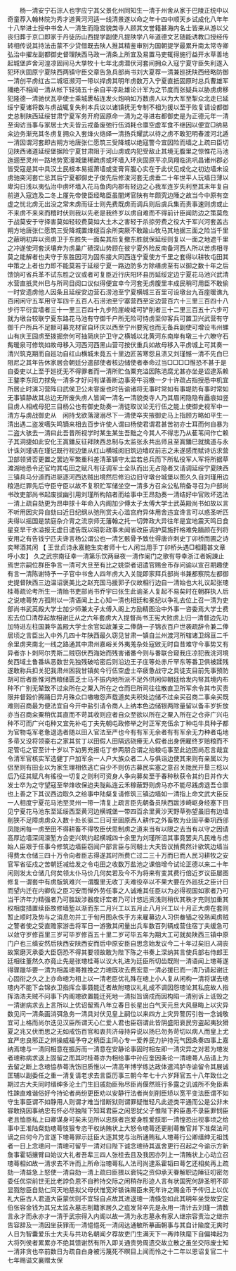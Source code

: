<!-- { "loadSidebar": true } -->
　　杨一清安宁石淙人也字应宁其父景化州同知生一清于州舍从家于巴陵正统中以奇童荐入翰林院为秀才道黄河河适一线清景遂以命之年十四中顺天乡试成化八年年十八举进士授中书舍人一清生而隐宫貌类寺人顾其文誉籍甚海内名士皆来从游以父丧归葬于京口即家于丹徒历山西提学副使凡提陕学八年道德文艺随能诱教口授经传转相传说其持法击蒙不少贷借既去陕人推其精鉴审别为国朝提学最累升南太常寺卿弘治中擢左副都御史督理陕西马政一清条上所宜及易置马吏辄得施行益开水草善地起城堡庐舍河湟凉固间马大孳牧十七年北虏潜伏河套间拥众入寇宁夏守臣失利遂入犯环庆固原宁夏陕西两镇守臣交章告急兵部尚书刘大夏荐一清兼廵抚陕西经略防御一清创平虏红古二城垣濒河一带以捍虏其明年虏数万入宁夏直扺固原时总兵曹雄军隬绝不相闻一清从帐下轻骑五十余自平凉赴雄论计军为之节度而张疑兵以胁虏虏移犯隆德一清驰伏瓦亭使士乘城褁毡连发火炮响如万数虏人以为大军至掣众北走巳延绥宁夏诸将数与虏战辄复失利本兵议以诸镇抚无专制不相为援以至于败复请设都御史总制陕西延绥甘肃宁夏军务开府固原命一清为之寻进右都御史是为正德元年一清至询访当事与家居士大夫皆云戎备废弛行伍消耗仓廪空虚军食不继因以便宜□纳易籴边务渐充其冬虏复拥众入套烽火络绎一清扬兵耀武以待之虏不敢犯明春渡河北遁一清因谓河套即古朔方地唐张仁愿筑三受降城以绝寇警今宜因险而墙之上疏曰臣切见陕西诸道延绥堡据险宁夏甘肃阻于河山虏或内犯受敌止其境无腹里之惊惟花马池迤逦至灵州一路地势宽漫城堡稀疏虏或坏墙入环庆固原平凉凤翔临洮巩昌诸州郡必皆受寇是其中具汉土民根本易摇萧墙或变膏肓腹心实在于此伏见成化之初边墙未设虏驰突河套亡忌其后宁夏都御史子俊先后修浚河套无虏垂二十年世平人玩墙日薄以卑沟日浅以夷弘治中虏坏墙入花马鱼肉内郡有轻边之心我军连岁失利至其末年复自前道入寇连及二冬上厪先帝使臣经略臣虽闇烤官陕有年颇究边陲之故当今中原有空虚之忧北虏无出没之常未虏而征士则先费既虏而调兵则后虞兵集而责事速则虏或止不来虏不来来而稽时伏则我以先老是我终岁以虏自难而不得前计臣闻防边之策莫危于战莫安于守择害莫如轻较费莫如大土木之害轻于杀掠劳费之役大于军兴河套盖古朔方地唐张仁愿筑三受降城置烽燧百余所突厥不敢踰山牧马其地据三面之险当千里之蔽明初弃以资虏卫于东胜失一面矣其后复撤东胜就保延绥则复以一面之地遮千里之冲遂使河套沃壤弃为虏巢广碛深山势顾在彼宁夏外险反南备河西人所以苦虏相寻莫之能解者也夫守于东胜因河为固东接大同西连宁夏使方千里之套得以耕牧屯田其中策之上者也力即不能莫若于延绥宁夏一路边防多方除缮虏至有以御之数十年之后馈饷可省兵革不试东胜之议或者可复臣近行庆阳环县历延绥定边宁夏花马池兴武清水营直扺灵州巳与所司目阅口议似得便宜幸今河套无虏腹里丰成民稍可用臣不敢偷一时安遗虏他人因条且延绥安边营石涝池至宁夏横城三百里可设墩台九百座暖谯九百闲闲守五军用守军四千五百人石涝池至宁塞营西至定边营百六十三里三百四十八步行平衍宜墙者三十一里三百四十九步险崖峻嵝可铲削者三十二里三百五十六步可就为墩台较联宁夏东路花马池有守御千户所无险可恃虏至仰客兵可置卫兴武营有守御千户所兵不足额可募充材官自环庆以西至宁州要宪也而无备兵副使可增设韦州螺山有庆王园虏至拨掘奈何可抽简庆护卫守之横城以北黄河东南岸有墩三十六瞭守石觜暖泉可修筑如故母移入河西河西黑山营可按伏重兵如故母移入平虏城上可其奏一清兴筑克期而自廵功自红山横城未竟五十里边匠苦寒怨且溃又刘瑾憾一清不先白巳阻尼之其年告休家居会朝廷分遣部使者核边储使者奉命过当□□□□惟恐不甚于是自委吏以上至于廵抚无不得罪者而一清所贮刍粟充溢因陈浥腐尤甚亦坐是诏逮系赖王鏊李东阳力捄免一清多才好问有谋善断边事旁午羽檄一夕十许疏占指授悉中机宜所居止时演习营阵曰武侯卫公未甞废也时告谕诸将无事时常如有事堤防有事时常如无事镇静故其总边无所废失虏人皆闻一清名一清貌类寺人乃其眉闲隐隐有矗痕如竖目虏人相戒母犯三目杨公也有御史劾奏一清徒取议论无行伍之能上使御史视军中一清方与虏战御史从　闲持戈欲落溲溺尽下一清使卒夹掖御史马上指顾方略如平生一清出遇二盗发嚆矢鸣镝来相去百步许使人谓曰杨使君谓君甚苦初亦士耳而何自暴为二盗大骇去一清曰此吾昔所视学时某生某生吾黜之今其人不得志乃从萑苇间作亡赖子其洞捷如此安化王寘鐇反征拜陕西总制与太监张永共出师且至寘鐇巳就擒道与永计诛刘瑾语在瑾记既行视边堡从红山横城阅旧筑边墙叹前志之未遂感而赋诗访求营卫部领贤否更置之罢边军繁重科差清革镇守太监若总兵而下所私役军人军将所据草滩湖地悉令还官均其屯田之赋凡有征调军士全队而出无占隐者又请调延绥宁夏陕西三镇兵马分道而进驱逐河西达贼出境然后修沿边旧守墩台城堡以图久久自刘瑾用边粮浥烂罪先后守臣守臣以故不复积贮军储坐空一清多方召籴公私稍备寻召为户部尚书改吏部尚书起废拔幽引用刘瑾所构陷者而给事中王昂劾奏一清结好中官败坏选法一清上疏自劾更为昂申捄十年命入内阁加少傅太子太傅大学士武英殿尚书如故以言不听用因灾异自劾曰近日纪纲从弛刑赏夫心滥宫府异体用舍违宜谗言可以惑圣听匹夫得以摇国是禁庭杂介冑之流京师无藩翰之托一切弊政大异往年是宜地震天鸣日食星变旱干水溢报无虚日谴告既以昭彰政事未闻省改臣调护莫施扞格难免腼颜在列将安用之有告钱宁匹夫谗言杨公谓公也一清乞骸骨予致仕得唐许刺史丁卯桥而圃之诗奕琴酒其闲 【 王世贞诗永嘉鲍生奕者师十七人闲当用手丁卯桥头遇□相籍甚文章呼小友】 久之武宗南征幸一清第乐饮两昼夜一清作阑门之歌有导幸浙江者婉諌止焉世宗嗣位群臣争言一清可大旦至有比之姚崇者诏遣官赐金币存问谕以宣召期趣使有言一清陈谢特予一子官中书舍人四年虏大入关陇即家拜兵部尚书兼都察院左都御史提督陕西三边温诏褒美比之赵充国马援郭子仪故相行边自一清始也大礼议起张璁桂蕚疏论考所生一清贻书吏部尚书乔宇曰张生此谕圣人复起不易矣时在朝群执人后之说璁蕚势方孤附以一清语闻上上心知一清也相廷和冕纪以争礼去位上召一清为吏部尚书武英殿大学士加少师兼太子太傅入阁上方励精图治中外事一咨委焉大学士费宏去位□清荐起故相谢迁从之六年套虏大入提督尚书王宪大败虏上归一清督边先功加特进左柱国兼华盖殿大学士余官如故兼支二俸荫一子锦衣百户世袭疏辞令兼二俸居顷之言臣出入中外几四十年陕西最久窃见甘肃一镇自兰州渡河所辖诸卫绵亘二千余里虏夹南北一线之路通其中肃州嘉峪关外夷羗杂处寇敓无时自昔难守今事势又有异者亦卜刺阿尔秃斯二贼窃伏西海始而残害诸番今则与番联合窥我庄凉犯我洮河境矣西域土鲁番纵恶数世先独残破哈密后则沿边王子庄等处赤斤罕东等番卫俱被蹂残遂敢称兵扣关犯我肃州困我甘镇矣今行伍空虚士卒疲惫战守之具徒支目前先事预防胡可后者臣惟河西粮储匮乏士马不振内地所派不足外供闲仰朝廷给发内帑其境内布种不广别无辇致不过籴所在之粟入所在之仓而巳所司往往散直卫所军余令其市买责限并督榖价腾踊日异月殊众口嗷嗷怨声载道矣夫积处边储不过籴买召商二事籴买既难则召商最为便法宜自今开中盐引请令商人上纳本色边储银两除量留以备丰岁折放亦当召商籴粟稍优其直而不苛其收则应者自众至欲以所在之粟入所在之仓非广兴屯种不可而广兴屯种又宜先补屯丁夫先朝屯政修举之时正军充伍余丁种屯牛具种子都为官物屯军老惫退选者随以田入官法至严也今有有军无余者有有军余无力种者屯地多帚又没将领豪右之家其贫丁以田假人田隔远硗瘠无人假者出身佣雇终岁赔粮而不足管屯之官至计十岁以下幼男充报屯丁参两朋合谓之抬粮屯事至此边困尚忍言哉宜令清军官核实军选健丁户加军余一人户大族众者二人与俱诣边使其来则有亲属以为侣至则有田业以为家生理相依逃亡自少不则仿古募民实塞之意召关陇民开垦三稔以后乃征其赋凡有徭役一切复之则利可资身人争向募矣至于春种秋获令其约日并作大发士卒为之守望寇至举烽收保迨夫陇畆连云禾稼蔽野则虏马亦不能尽践虏退吾仓廪也上善之下其议西边取久之给事中陆粲复请修筑三镇边墙如一清指上命文武大臣反一人相度宁夏花马池至灵州一带一清复上疏言臣先朝备员陕西跋涉崎岖身经塞下目见宁夏花马池东至延绥西至黄河边横城堡一带四百余里黄沙天野草弥望虽旧有边墙削狭不足障虏虏众入数十处长驱二日可至固原西人耕作之外畜牧为业固平秦巩西邠凤陇闲每一虏至田不得耕畜不得牧臣伏思制虏之道来当有以限之去当有以守之因请高厚边墙深阔濠堑方会吏兴筑约起横城四十余里为刘瑾所沮其事竟罢夫凡民难与虑始人臣艰于任事今修筑边墙臣窃闻户部言臣与同朝士大夫皆议掯费然计欲筑边墙当得费太仓储三四十万令向者臣志得遂其时所费亡过二三十万而巳而人民习耕牧之安官军省征戍之苦朝廷减给发之令屯田之收数万盐池之课倍增今试论正德以来二十年闲则发太仓储几何矣领太仆马价几何矣若及今不为将来有变其费行倍近岁议臣屡图修复一谓套中有虏版筑难兴一谓腹里无收丁夫难役卒以不果大要在外廵抚之臣计日而望内迁在内卿佐之臣习安而惮外劳任事之人诚难其任臣以为必得视国如家者乃可当干济年力精强者乃可胜跋涉器度纡宏者乃可计悠远资浅则稍优其秩才充则加重其权相度措置续臣故修墙堑以渐而东二月兴工以五月止八月兴工以十月正大虏在套则暂止顺时及势与之消息勿并工于旬月图永佚于方来雇募边人习供畚锸之役熟闻虏贼之警者使之受直赡家游击将军日一游獥其闲量出兵车数百列辆成营住宿丁夫缓急可以敛守岁修百里三岁可毕岁修百五十里二岁可毕五年为期大工可就矣陕西三镇中原门户也三缜安然后陕西安陕西安而后中原安臣自思念始发议今二十年过矣旧人凋丧故案磨灭承委大臣窃恐不得其要领故敢为陛下陈之书奏上深纳其言使兵部右侍郎王廷相往董然久亦竟止先是张璁桂蕚以议大礼进为廷臣所切齿既附一清语闻上璁蕚遂得骤躐华要一清为相盖璁蕚推挽之力璁既攻去费宏意一清必援巳而一清乃请起谢迁心固衔之久之上亦命璁为相上以一清老臣优礼殊在璁上小人复从闲构一清将谋去璁璁内不能下会锦衣卫指挥佥事聂能迁者故附璁议礼礼成不调因怨璁论其私庇故人指挥浩浩夫贼不问事下内阁璁欲置能迁死地一清拟旨谪戍而因构陷一清别诉上诋毁之一清谢病求去上言所以上优诏留焉八年立春日长星出白气天元旦大风昼晦上以灾异数见问一清条画消弭急务一清具对伏见皇上嗣位以来四方上灾异警厉引咎一念诚敬宜可上格而尚尔迭见汉臣所谓天心仁爱人君也臣窃谓此皆阴盛阳衰民穷盗起夷狄猾夏之兆又伏而思之无如戒饬百官和衷共济毋持异说以扬巳勿务苛切以病人而皇上尤宜严忠良邪正之辨操威福予夺之柄臣主同心专一爱养民力护持元气因条奏四事上嘉纳焉璁与一清同相意在振厉而一清意在安静论事固时相左即一清灾异之对若为璁发者璁称病求退上固留之而其时桂蕚亦为相给事中孙应奎因条论一清璁蕚人品请上为去留之断上念璁恊恭蕚洗饬旧质惟以一清高年博学练达政体遣鸿胪寺谕留令其展诚匡辅以副委任之重一清复请老求去言臣历事三朝今年七十六岁拜官五十八年致仕之期过古大夫同时缙绅多沦土门生旧戚劾臣殆尽臣尚偃然班行多露之讥诚所不免臣素性踈直难谐俗好今持论者尚纷更臣劝以安静行法者尚刻削臣矫以宽平变法臣谓不如守生事臣谓不如静用人则谓才难当惜断狱则谓罪疑惟轻凡此迹类平通而公是公非未甞敢挠因事纳忠有怀必尽独陛下知耳君臣之闲恩犹父子惟陛下矜臣愚不录臣罪悯臣老且恤臣私上曰卿谋身可矣未见所以忠朕者岂爱身胜爱朕耶一清惶恐出视事顷之给事中王准陆粲劾璁蕚忮狠专恣干权纳贿状上大怒令璁蕚还更削蕚散官并下准粲法司谪之曰何今乃言遂下璁蕚罪示廷臣大逐其党与治所通贿私人璁蕚行公卿缙绅无祖饯者一日上念璁问一清璁可留乎一清对曰陛下诚念璁待其返舍更行召起之今谕示方新詹事霍韬攘臂曰始议大礼者吾辈三四人张桂去且及我因亦列上一清贿状上心动立召璁蕚相如故一清求去不许而上所命治璁蕚私人法司尚逮系霍韬曰蕚乞还相矣再上疏劾一清益急上怒使一清自劾一清上疏曰臣猥以衰钝之资仰承天眷解职边陲征叨密勿委任优崇前世无比老誖负恩不自矜持交际之闲稍存形迹人言有状国宪何辞圣明不即显戮恕臣自劾仁同天地慈拟父母伏惟宽斧锧诛赐臣未死年许之赐金币予传归上以优礼大臣古人君道大臣蒙优则不宜轻自点故其进退璁一清倏忽如此其明年坐受故安定伯张容金钱为其兄太监永墓志削籍家居久之疽发背卒先是永用一清计去刘瑾一清数言永才而永亦才一清于武宗得入内阁以故一清为永志墓永有家人继宗容责治之继宗告容辞及一清因坐获罪而一清悒悒死一清阔达通敏所摹画朝事与其自计隃度无爽时人日为智囊爱乐士大夫与共功名朝闻夕荐故吏门生满天下一再帅陕麾下自偏裨起为大将列侯者累累亦不绝其馈谢然有所入即关通贵势周遗交故立散之虽坐交际废士知一清非贪也卒前数日为疏自白身被污蔑死不瞑目上闻而怜之十二年以恩诏复官二十七年赐谥文襄赠太保 
